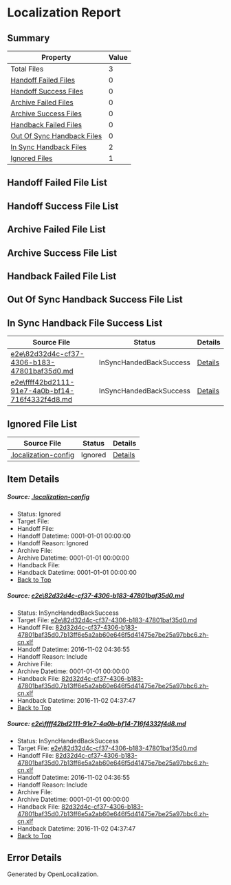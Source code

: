 # <a name='report-top'></a> Localization Report

## Summary
 Property | Value 
 -------- | ----- 
 Total Files | 3
[ Handoff Failed Files ](#handoff-failed-list)| 0
[ Handoff Success Files ](#handoff-success-list)| 0
[ Archive Failed Files ](#archive-failed-list)| 0
[ Archive Success Files ](#archive-success-list)| 0
[ Handback Failed Files ](#handback-failed-list)| 0
[ Out Of Sync Handback Files ](#outofsync-handback-success-list)| 0
[ In Sync Handback Files ](#insync-handback-success-list)| 2
[ Ignored Files ](#ignored-list)| 1

## <a name='handoff-failed-list'></a> Handoff Failed File List

## <a name='handoff-success-list'></a> Handoff Success File List

## <a name='archive-failed-list'></a> Archive Failed File List

## <a name='archive-success-list'></a> Archive Success File List

## <a name='handback-failed-list'></a> Handback Failed File List

## <a name='outofsync-handback-success-list'></a> Out Of Sync Handback Success File List

## <a name='insync-handback-success-list'></a> In Sync Handback File Success List
 Source File | Status | Details 
 ----------- | ------ | ------- 
 [e2e\82d32d4c-cf37-4306-b183-47801baf35d0.md](https://github.com/OpenLocalizationTestOrg/ol-test0/blob/9a8694ec8334dcc2f7e9ad8c6f39700f3c582410/e2e/82d32d4c-cf37-4306-b183-47801baf35d0.md) | InSyncHandedBackSuccess | [Details](#5c3fb4f41b200906530f8912102f8a729a05cf2e1)
 [e2e\ffff42bd2111-91e7-4a0b-bf14-716f4332f4d8.md](https://github.com/OpenLocalizationTestOrg/ol-test0/blob/9a8694ec8334dcc2f7e9ad8c6f39700f3c582410/e2e/ffff42bd2111-91e7-4a0b-bf14-716f4332f4d8.md) | InSyncHandedBackSuccess | [Details](#5c3fb4f41b200906530f8912102f8a729a05cf2e2)

## <a name='ignored-list'></a> Ignored File List
 Source File | Status | Details 
 ----------- | ------ | ------- 
 [.localization-config](https://github.com/OpenLocalizationTestOrg/ol-test0/blob/9a8694ec8334dcc2f7e9ad8c6f39700f3c582410/.localization-config) | Ignored | [Details](#c268a05ecaa7ec85942ed632c29928ee5bd6da8d0)

## Item Details
##### <a name='c268a05ecaa7ec85942ed632c29928ee5bd6da8d0'></a> Source: [.localization-config](https://github.com/OpenLocalizationTestOrg/ol-test0/blob/9a8694ec8334dcc2f7e9ad8c6f39700f3c582410/.localization-config)
* Status: Ignored
* Target File: 
* Handoff File: 
* Handoff Datetime: 0001-01-01 00:00:00
* Handoff Reason: Ignored
* Archive File: 
* Archive Datetime: 0001-01-01 00:00:00
* Handback File: 
* Handback Datetime: 0001-01-01 00:00:00
* [Back to Top](#report-top)

##### <a name='5c3fb4f41b200906530f8912102f8a729a05cf2e1'></a> Source: [e2e\82d32d4c-cf37-4306-b183-47801baf35d0.md](https://github.com/OpenLocalizationTestOrg/ol-test0/blob/9a8694ec8334dcc2f7e9ad8c6f39700f3c582410/e2e/82d32d4c-cf37-4306-b183-47801baf35d0.md)
* Status: InSyncHandedBackSuccess
* Target File: [e2e\82d32d4c-cf37-4306-b183-47801baf35d0.md](https://github.com/OpenLocalizationTestOrg/ol-test0-zhcn/blob/60fb13cd6eefbce88440cfd495440a21032a88e7/e2e/82d32d4c-cf37-4306-b183-47801baf35d0.md)
* Handoff File: [82d32d4c-cf37-4306-b183-47801baf35d0.7b13ff6e5a2ab60e646f5d41475e7be25a97bbc6.zh-cn.xlf](https://github.com/OpenLocalizationTestOrg/ol-test0-handoff/blob/29faa072705677cd5bfd163738173dfdf4f8f69b/ol-handoff/OpenLocalizationTestOrg/ol-test0-zhcn/yufeih/ht/82d32d4c-cf37-4306-b183-47801baf35d0.7b13ff6e5a2ab60e646f5d41475e7be25a97bbc6.zh-cn.xlf)
* Handoff Datetime: 2016-11-02 04:36:55
* Handoff Reason: Include
* Archive File: 
* Archive Datetime: 0001-01-01 00:00:00
* Handback File: [82d32d4c-cf37-4306-b183-47801baf35d0.7b13ff6e5a2ab60e646f5d41475e7be25a97bbc6.zh-cn.xlf](https://github.com/OpenLocalizationTestOrg/ol-test0-handback/blob/cf1a7cfa8770139f87146ecff92780dfafb6fc99/ol-handback/OpenLocalizationTestOrg/ol-test0-zhcn/yufeih/ht/82d32d4c-cf37-4306-b183-47801baf35d0.7b13ff6e5a2ab60e646f5d41475e7be25a97bbc6.zh-cn.xlf)
* Handback Datetime: 2016-11-02 04:37:47
* [Back to Top](#report-top)

##### <a name='5c3fb4f41b200906530f8912102f8a729a05cf2e2'></a> Source: [e2e\ffff42bd2111-91e7-4a0b-bf14-716f4332f4d8.md](https://github.com/OpenLocalizationTestOrg/ol-test0/blob/9a8694ec8334dcc2f7e9ad8c6f39700f3c582410/e2e/ffff42bd2111-91e7-4a0b-bf14-716f4332f4d8.md)
* Status: InSyncHandedBackSuccess
* Target File: [e2e\82d32d4c-cf37-4306-b183-47801baf35d0.md](https://github.com/OpenLocalizationTestOrg/ol-test0-zhcn/blob/60fb13cd6eefbce88440cfd495440a21032a88e7/e2e/82d32d4c-cf37-4306-b183-47801baf35d0.md)
* Handoff File: [82d32d4c-cf37-4306-b183-47801baf35d0.7b13ff6e5a2ab60e646f5d41475e7be25a97bbc6.zh-cn.xlf](https://github.com/OpenLocalizationTestOrg/ol-test0-handoff/blob/29faa072705677cd5bfd163738173dfdf4f8f69b/ol-handoff/OpenLocalizationTestOrg/ol-test0-zhcn/yufeih/ht/82d32d4c-cf37-4306-b183-47801baf35d0.7b13ff6e5a2ab60e646f5d41475e7be25a97bbc6.zh-cn.xlf)
* Handoff Datetime: 2016-11-02 04:36:55
* Handoff Reason: Include
* Archive File: 
* Archive Datetime: 0001-01-01 00:00:00
* Handback File: [82d32d4c-cf37-4306-b183-47801baf35d0.7b13ff6e5a2ab60e646f5d41475e7be25a97bbc6.zh-cn.xlf](https://github.com/OpenLocalizationTestOrg/ol-test0-handback/blob/cf1a7cfa8770139f87146ecff92780dfafb6fc99/ol-handback/OpenLocalizationTestOrg/ol-test0-zhcn/yufeih/ht/82d32d4c-cf37-4306-b183-47801baf35d0.7b13ff6e5a2ab60e646f5d41475e7be25a97bbc6.zh-cn.xlf)
* Handback Datetime: 2016-11-02 04:37:47
* [Back to Top](#report-top)


## Error Details

Generated by OpenLocalization.
